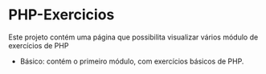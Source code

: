 <h1>PHP-Exercicios</h1>

<p>Este projeto contém uma página que possibilita visualizar vários módulo de exercícios de PHP</p>
<ul>
  <li>Básico: contém o primeiro módulo, com exercícios básicos de PHP.</li>
</ul>
